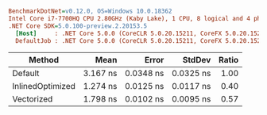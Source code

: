 ``` ini

BenchmarkDotNet=v0.12.0, OS=Windows 10.0.18362
Intel Core i7-7700HQ CPU 2.80GHz (Kaby Lake), 1 CPU, 8 logical and 4 physical cores
.NET Core SDK=5.0.100-preview.2.20153.5
  [Host]     : .NET Core 5.0.0 (CoreCLR 5.0.20.15211, CoreFX 5.0.20.15211), X64 RyuJIT
  DefaultJob : .NET Core 5.0.0 (CoreCLR 5.0.20.15211, CoreFX 5.0.20.15211), X64 RyuJIT


```
|           Method |     Mean |     Error |    StdDev | Ratio |
|----------------- |---------:|----------:|----------:|------:|
|          Default | 3.167 ns | 0.0348 ns | 0.0325 ns |  1.00 |
| InlinedOptimized | 1.274 ns | 0.0125 ns | 0.0117 ns |  0.40 |
|       Vectorized | 1.798 ns | 0.0102 ns | 0.0095 ns |  0.57 |
